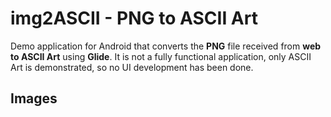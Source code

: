# img2ASCII - PNG to ASCII Art 

Demo application for Android that converts the **PNG** file received from **web to ASCII Art** using **Glide**. It is not a fully functional application, only ASCII Art is demonstrated, so no UI development has been done.


## Images


